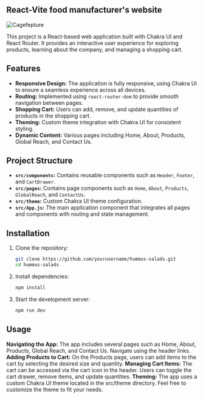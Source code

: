 ## React-Vite food manufacturer's website

![Cagefepture](https://github.com/user-attachments/assets/f70fe81e-fb84-4234-a380-b055fb2ae41c)

This project is a React-based web application built with Chakra UI and React Router. It provides an interactive user experience for exploring products, learning about the company, and managing a shopping cart.

## Features

- **Responsive Design:** The application is fully responsive, using Chakra UI to ensure a seamless experience across all devices.
- **Routing:** Implemented using `react-router-dom` to provide smooth navigation between pages.
- **Shopping Cart:** Users can add, remove, and update quantities of products in the shopping cart.
- **Theming:** Custom theme integration with Chakra UI for consistent styling.
- **Dynamic Content:** Various pages including Home, About, Products, Global Reach, and Contact Us.

## Project Structure

- **`src/components`:** Contains reusable components such as `Header`, `Footer`, and `CartDrawer`.
- **`src/pages`:** Contains page components such as `Home`, `About`, `Products`, `GlobalReach`, and `ContactUs`.
- **`src/theme`:** Custom Chakra UI theme configuration.
- **`src/App.js`:** The main application component that integrates all pages and components with routing and state management.

## Installation

1. Clone the repository:
   ```bash
   git clone https://github.com/yourusername/hummus-salads.git
   cd hummus-salads
   ```
2. Install dependencies:
   ```bash
   npm install
   ```
3. Start the development server:
   ```bash
   npm run dev
   ```
   
## Usage

**Navigating the App:** The app includes several pages such as Home, About, Products, Global Reach, and Contact Us. Navigate using the header links.
**Adding Products to Cart:** On the Products page, users can add items to the cart by selecting the desired size and quantity.
**Managing Cart Items:** The cart can be accessed via the cart icon in the header. Users can toggle the cart drawer, remove items, and update quantities.
**Theming:** The app uses a custom Chakra UI theme located in the src/theme directory. Feel free to customize the theme to fit your needs.
